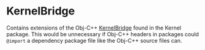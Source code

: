 # KernelBridge

Contains extensions of the Obj-C++ [KernelBridge](../Kernel/KernelBridge.h) found in the Kernel
package. This would be unnecessary if Obj-C++ headers in packages could `@import` a dependency package file like the
Obj-C++ source files can.
